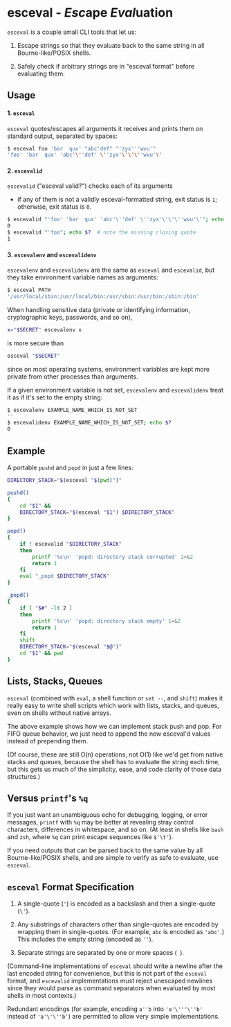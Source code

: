 # esceval - *Esc*ape *Eval*uation

`esceval` is a couple small CLI tools that let us:

1. Escape strings so that they evaluate back to the
   same string in all Bourne-like/POSIX shells.

2. Safely check if arbitrary strings are in
   "esceval format" before evaluating them.


## Usage

#### 1. `esceval`

`esceval` quotes/escapes all arguments it receives and
prints them on standard output, separated by spaces:

```sh
$ esceval foo 'bar  qux' "abc'def" "'zyx'''wvu'"
'foo' 'bar  qux' 'abc'\''def' \''zyx'\'\'\''wvu'\'
```

#### 2. `escevalid`

`escevalid` ("esceval valid?") checks each of its arguments
- if any of them is not a validly esceval-formatted string,
exit status is `1`; otherwise, exit status is `0`.

```sh
$ escevalid "'foo' 'bar  qux' 'abc'\''def' \''zyx'\'\'\''wvu'\'"; echo $?
0
$ escevalid "'foo"; echo $?  # note the missing closing quote
1
```

#### 3. `escevalenv` and `escevalidenv`

`escevalenv` and `escevalidenv` are the same as `esceval`
and `escevalid`, but they take environment variable names
as arguments:

```sh
$ esceval PATH
'/usr/local/sbin:/usr/local/bin:/usr/sbin:/usr/bin:/sbin:/bin'
```

When handling sensitive data (private or identifying
information, cryptographic keys, passwords, and so on),

```sh
x="$SECRET" escevalenv x
```

is more secure than

```sh
esceval "$SECRET"
```

since on most operating systems, environment variables are
kept more private from other processes than arguments.

If a given environment variable is not set, `escevalenv` and
`escevalidenv` treat it as if it's set to the empty string:

```sh
$ escevalenv EXAMPLE_NAME_WHICH_IS_NOT_SET
''
$ escevalidenv EXAMPLE_NAME_WHICH_IS_NOT_SET; echo $?
0
```


## Example

A portable `pushd` and `popd` in just a few lines:

```sh
DIRECTORY_STACK="$(esceval "$(pwd)")"

pushd()
{
    cd "$1" &&
    DIRECTORY_STACK="$(esceval "$1") $DIRECTORY_STACK"
}

popd()
{
    if ! escevalid "$DIRECTORY_STACK"
    then
        printf '%s\n' 'popd: directory stack corrupted' 1>&2
        return 1
    fi
    eval "_popd $DIRECTORY_STACK"
}

_popd()
{
    if [ "$#" -lt 2 ]
    then
        printf '%s\n' 'popd: directory stack empty' 1>&2
        return 1
    fi
    shift
    DIRECTORY_STACK="$(esceval "$@")"
    cd "$1" && pwd
}
```


## Lists, Stacks, Queues

`esceval` (combined with `eval`, a shell function or
`set --`, and `shift`) makes it really easy to write
shell scripts which work with lists, stacks, and queues,
even on shells without native arrays.

The above example shows how we can implement stack
push and pop. For FIFO queue behavior, we just
need to append the new esceval'd values instead of
prepending them.

(Of course, these are still O(n) operations, not
O(1) like we'd get from native stacks and queues,
because the shell has to evaluate the string each
time, but this gets us much of the simplicity,
ease, and code clarity of those data structures.)


## Versus `printf`'s `%q`

If you just want an unambiguous echo for debugging,
logging, or error messages, `printf` with `%q` may
be better at revealing stray control characters,
differences in whitespace, and so on. (At least in
shells like `bash` and `zsh`, where `%q` can print
escape sequences like `$'\t'`).

If you need outputs that can be parsed back to the
same value by all Bourne-like/POSIX shells, and are
simple to verify as safe to evaluate, use `esceval`.


## `esceval` Format Specification

1. A single-quote (`'`) is encoded as a
   backslash and then a single-quote (`\'`).

2. Any substrings of characters other than single-quotes
   are encoded by wrapping them in single-quotes.
   (For example, `abc` is encoded as `'abc'`.)
   This includes the empty string (encoded as `''`).

3. Separate strings are separated by one or more spaces
   (` `).
   
(Command-line implementations of `esceval` should write
a newline after the last encoded string for convenience,
but this is not part of the `esceval` format, and
`escevalid` implementations must reject unescaped
newlines since they would parse as command separators
when evaluated by most shells in most contexts.)

Redundant encodings (for example, encoding `a''b`
into `'a'\'''\''b'` instead of `'a'\'\''b'`) are
permitted to allow very simple implementations.
